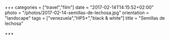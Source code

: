 +++
categories = ["travel","film"]
date = "2017-02-14T14:15:52+02:00"
photo = "/photos/2017-02-14-semillas-de-lechosa.jpg"
orientation = "landscape"
tags = ["venezuela","HP5+","black & white"]
title = "Semillas de lechosa"

+++
